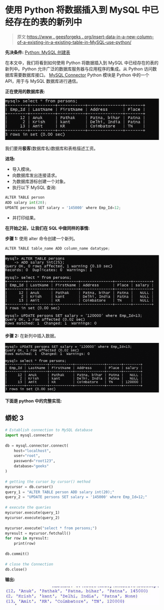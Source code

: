 # 使用 Python 将数据插入到 MySQL 中已经存在的表的新列中

> 原文:[https://www . geesforgeks . org/insert-data-in-a-new-column-of-a-existing-in-a-existing-table-in-MySQL-use-python/](https://www.geeksforgeeks.org/inserting-data-into-a-new-column-of-an-already-existing-table-in-mysql-using-python/)

**先决条件:** [Python: MySQL 创建表](https://www.geeksforgeeks.org/python-mysql-create-table/)

在本文中，我们将看到如何使用 Python 将数据插入到 MySQL 中已经存在的表的新列中。Python 允许广泛的数据库服务器与应用程序的集成。从 Python 访问数据库需要数据库接口。 [MySQL Connector](https://www.geeksforgeeks.org/mysql-connector-python-module-in-python/) Python 模块是 Python 中的一个 API，用于与 MySQL 数据库进行通信。

**正在使用的数据库表:**

![](img/91ccb3e5d7ac418b25dc402f6b06e275.png)

我们要用**极客**(数据库名)数据库和表格描述工资。

**进场:**

*   导入模块。
*   向数据库发出连接请求。
*   为数据库游标创建一个对象。
*   执行以下 MySQL 查询:

```py
ALTER TABLE person
ADD salary int(20);
UPDATE persons SET salary = '145000' where Emp_Id=12;
```

*   并打印结果。

**在开始之前，让我们在 SQL 中做同样的事情:**

**步骤 1:** 使用 alter 命令创建一个新列。

```py
ALTER TABLE table_name ADD column_name datatype;
```

![](img/630c58eb0b95453a502f194132dcddea.png)

**步骤 2:** 在新列中插入数据。

![](img/09b74ae45a218b5a6080ce24d69fd7c7.png)

**下面是 python 中的完整实现:**

## 蟒蛇 3

```py
# Establish connection to MySQL database
import mysql.connector

db = mysql.connector.connect(
    host="localhost",
    user="root",
    password="root123",
    database="geeks"
)

# getting the cursor by cursor() method
mycursor = db.cursor()
query_1 = "ALTER TABLE person ADD salary int(20);"
query_2 = "UPDATE persons SET salary = '145000' where Emp_Id=12;"

# execute the queries
mycursor.execute(query_1)
mycursor.execute(query_2)

mycursor.execute("select * from persons;")
myresult = mycursor.fetchall()
for row in myresult:
    print(row)

db.commit()

# close the Connection
db.close()
```

**输出:**

![](img/3223f82442e63fbc2ede83fe743f8d6f.png)